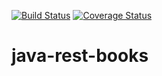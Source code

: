 [![Build Status](https://travis-ci.org/sbouclier/java-rest-books.svg?branch=master)](https://travis-ci.org/sbouclier/java-rest-books)
[![Coverage Status](https://coveralls.io/repos/github/sbouclier/java-rest-books/badge.svg?branch=master)](https://coveralls.io/github/sbouclier/java-rest-books?branch=master)

# java-rest-books

